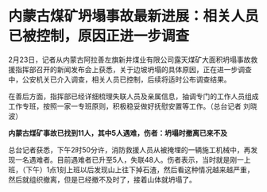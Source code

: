 # 内蒙古煤矿坍塌事故最新进展：相关人员已被控制，原因正进一步调查

2月23日，记者从内蒙古阿拉善左旗新井煤业有限公司露天煤矿大面积坍塌事故救援指挥部召开的新闻发布会上获悉，关于边坡坍塌的具体原因，正在进一步调查中，公安机关已介入调查，相关人员已控制，后续将适时公布调查结果。

在善后方面，指挥部已经详细梳理失联人员及亲属信息，抽调专门的工作人员组成工作专班，按照一家一专班原则，积极稳妥做好抚慰安置等工作。（总台记者 刘晓波）

**内蒙古煤矿事故已找到11人，其中5人遇难，伤者：坍塌时撤离已来不及**

总台记者获悉，下午2时50分许，消防救援人员从被掩埋的一辆施工机械中，再发现一名遇难者。目前遇难者已升至5人，失联48人。伤者表示，当时就是刚一上班，（下午）1点1刻上班以后发现山上往下掉石渣，然后看这种情况越来越严重，然后就组织撤离，但是已经撤不及时了，接着山体就坍塌了。

